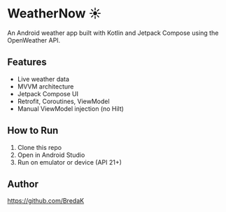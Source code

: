 # WeatherNow ☀️

An Android weather app built with Kotlin and Jetpack Compose using the OpenWeather API.

## Features
- Live weather data
- MVVM architecture
- Jetpack Compose UI
- Retrofit, Coroutines, ViewModel
- Manual ViewModel injection (no Hilt)

## How to Run
1. Clone this repo
2. Open in Android Studio
3. Run on emulator or device (API 21+)

## Author
https://github.com/BredaK
